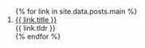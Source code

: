 <!-- <h3 id="publications" style="margin: 2px 0px -15px;">Posts</h3> -->
<!-- <div class="publications"> -->
<ol class="bibliography">
{% for link in site.data.posts.main %}
<li>
<!-- <div class="pub-row"> -->
  <div class="col-sm-9" style="position: relative;padding-right: 15px;padding-left: 0px;">
      <div class="title"><a href="{{ link.pdf }}">{{ link.title }}</a></div>
      <div class="tldr">{{ link.tldr }}</div>
  </div>
  <!-- </div> -->
</div>
</li>
{% endfor %}
</ol>
<!-- </div> -->
